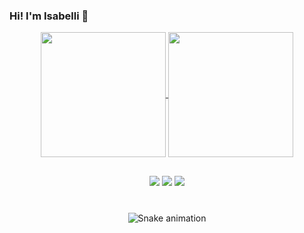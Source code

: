 ### Hi! I'm Isabelli 👋
<div align="center">
<a href="https://github.com/isabellirosa">
  <img height=200 align="center" src="https://github-readme-stats.vercel.app/api?username=isabellirosa&theme=dracula" />
</a>
<a href="https://github.com/isabellirosa">
  <img height=200 align="center" src="https://github-readme-stats.vercel.app/api/top-langs/?username=isabellirosa&layout=donut&bg_color=141424&title_color=e83d84&text_color=8ef5fa&icon_color=2596be&theme=dracula)](https://github.com/isabellirosa"/>
</a>  <div>
  
  ##

  <div>
<a href="https://instagram.com/belli_rosa_" target="_blank"><img src="https://img.shields.io/badge/-Instagram-%23E4405F?style=for-the-badge&logo=instagram&logoColor=white" target="_blank"></a>
 <a href = "mailto:isabelli.ifc@gmail.com"><img src="https://img.shields.io/badge/-Gmail-%23333?style=for-the-badge&logo=gmail&logoColor=white" target="_blank"></a>
  <a href="https://br.linkedin.com/in/isabelli-luisa-rosa-6824b8271" target="_blank"><img src="https://img.shields.io/badge/-LinkedIn-%230077B5?style=for-the-badge&logo=linkedin&logoColor=white" target="_blank"></a> </div>
  </div>


###

<br clear="both">

<img src="https://raw.githubusercontent.com/maurodesouza/maurodesouza/output/snake.svg" alt="Snake animation" />

###

  


